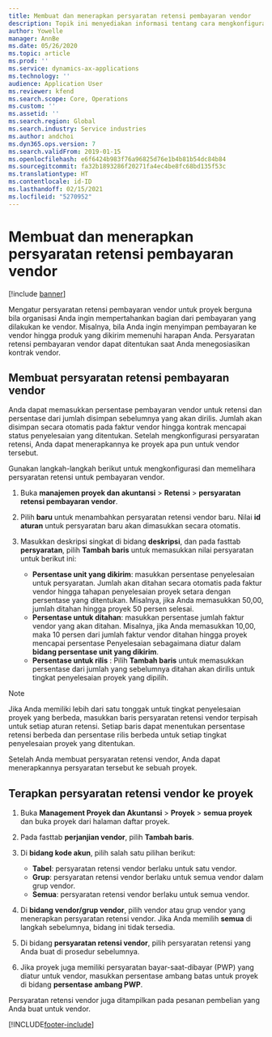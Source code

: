 ```yaml
---
title: Membuat dan menerapkan persyaratan retensi pembayaran vendor
description: Topik ini menyediakan informasi tentang cara mengkonfigurasi dan memelihara persyaratan retensi untuk pembayaran vendor.
author: Yowelle
manager: AnnBe
ms.date: 05/26/2020
ms.topic: article
ms.prod: ''
ms.service: dynamics-ax-applications
ms.technology: ''
audience: Application User
ms.reviewer: kfend
ms.search.scope: Core, Operations
ms.custom: ''
ms.assetid: ''
ms.search.region: Global
ms.search.industry: Service industries
ms.author: andchoi
ms.dyn365.ops.version: 7
ms.search.validFrom: 2019-01-15
ms.openlocfilehash: e6f6424b983f76a96825d76e1b4b81b54dc84b84
ms.sourcegitcommit: fa32b1893286f20271fa4ec4be8fc68bd135f53c
ms.translationtype: HT
ms.contentlocale: id-ID
ms.lasthandoff: 02/15/2021
ms.locfileid: "5270952"
---
```

# <a name="create-and-apply-vendor-payment-retention-terms"></a>Membuat dan menerapkan persyaratan retensi pembayaran vendor

[!include [banner](../includes/banner.md)] 

Mengatur persyaratan retensi pembayaran vendor untuk proyek berguna bila organisasi Anda ingin mempertahankan bagian dari pembayaran yang dilakukan ke vendor. Misalnya, bila Anda ingin menyimpan pembayaran ke vendor hingga produk yang dikirim memenuhi harapan Anda. Persyaratan retensi pembayaran vendor dapat ditentukan saat Anda menegosiasikan kontrak vendor.

## <a name="create-vendor-payment-retention-terms"></a>Membuat persyaratan retensi pembayaran vendor

Anda dapat memasukkan persentase pembayaran vendor untuk retensi dan persentase dari jumlah disimpan sebelumnya yang akan dirilis. Jumlah akan disimpan secara otomatis pada faktur vendor hingga kontrak mencapai status penyelesaian yang ditentukan. Setelah mengkonfigurasi persyaratan retensi, Anda dapat menerapkannya ke proyek apa pun untuk vendor tersebut.

Gunakan langkah-langkah berikut untuk mengkonfigurasi dan memelihara persyaratan retensi untuk pembayaran vendor. 

1. Buka **manajemen proyek dan akuntansi** > **Retensi** > **persyaratan retensi pembayaran vendor**.
2. Pilih **baru** untuk menambahkan persyaratan retensi vendor baru. Nilai **id aturan** untuk persyaratan baru akan dimasukkan secara otomatis. 
3. Masukkan deskripsi singkat di bidang **deskripsi**, dan pada fasttab **persyaratan**, pilih **Tambah baris** untuk memasukkan nilai persyaratan untuk berikut ini:

   - **Persentase unit yang dikirim**: masukkan persentase penyelesaian untuk persyaratan. Jumlah akan ditahan secara otomatis pada faktur vendor hingga tahapan penyelesaian proyek setara dengan persentase yang ditentukan. Misalnya, jika Anda memasukkan 50,00, jumlah ditahan hingga proyek 50 persen selesai.
   - **Persentase untuk ditahan**: masukkan persentase jumlah faktur vendor yang akan ditahan. Misalnya, jika Anda memasukkan 10,00, maka 10 persen dari jumlah faktur vendor ditahan hingga proyek mencapai persentase Penyelesaian sebagaimana diatur dalam **bidang persentase unit yang dikirim**.
   - **Persentase untuk rilis** : Pilih **Tambah baris** untuk memasukkan persentase dari jumlah yang sebelumnya ditahan akan dirilis untuk tingkat penyelesaian proyek yang dipilih.

> [!NOTE]
> Jika Anda memiliki lebih dari satu tonggak untuk tingkat penyelesaian proyek yang berbeda, masukkan baris persyaratan retensi vendor terpisah untuk setiap aturan retensi. Setiap baris dapat menentukan persentase retensi berbeda dan persentase rilis berbeda untuk setiap tingkat penyelesaian proyek yang ditentukan.

Setelah Anda membuat persyaratan retensi vendor, Anda dapat menerapkannya persyaratan tersebut ke sebuah proyek.

## <a name="apply-vendor-retention-terms-to-a-project"></a>Terapkan persyaratan retensi vendor ke proyek

1. Buka **Management Proyek dan Akuntansi** > **Proyek** > **semua proyek** dan buka proyek dari halaman daftar proyek.
2. Pada fasttab **perjanjian vendor**, pilih **Tambah baris**.
3. Di **bidang kode akun**, pilih salah satu pilihan berikut: 

   - **Tabel**: persyaratan retensi vendor berlaku untuk satu vendor.
   - **Grup**: persyaratan retensi vendor berlaku untuk semua vendor dalam grup vendor.
   - **Semua**: persyaratan retensi vendor berlaku untuk semua vendor.

4. Di **bidang vendor/grup vendor**, pilih vendor atau grup vendor yang menerapkan persyaratan retensi vendor. Jika Anda memilih **semua** di langkah sebelumnya, bidang ini tidak tersedia.
5. Di bidang **persyaratan retensi vendor**, pilih persyaratan retensi yang Anda buat di prosedur sebelumnya.
6. Jika proyek juga memiliki persyaratan bayar-saat-dibayar (PWP) yang diatur untuk vendor, masukkan persentase ambang batas untuk proyek di bidang **persentase ambang PWP**.

Persyaratan retensi vendor juga ditampilkan pada pesanan pembelian yang Anda buat untuk vendor.


[!INCLUDE[footer-include](../includes/footer-banner.md)]